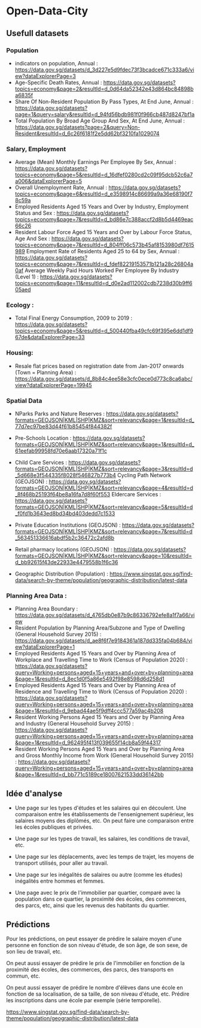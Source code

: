 # Open-Data-City

## Usefull datasets

### Population

- indicators on population, Annual : https://data.gov.sg/datasets/d_3d227e5d9fdec73f3bcadce671c333a6/view?dataExplorerPage=3  
- Age-Specific Death Rates, Annual : https://data.gov.sg/datasets?topics=economy&page=2&resultId=d_0d64da52342e43d864bc84898ba6835f  
- Share Of Non-Resident Population By Pass Types, At End June, Annual : https://data.gov.sg/datasets?page=1&query=salary&resultId=d_94fd56bdb981f0f966cb487d8247bf1a
- Total Population By Broad Age Group And Sex, At End June, Annual : https://data.gov.sg/datasets?page=2&query=Non-Resident&resultId=d_6c26f6181f2e5dd62bf3210fa1029074


### Salary, Employment

- Average (Mean) Monthly Earnings Per Employee By Sex, Annual : https://data.gov.sg/datasets?topics=economy&page=5&resultId=d_16dfef0280cd2c09f95dcb52c6a7a006&dataExplorerPage=5
- Overall Unemployment Rate, Annual : https://data.gov.sg/datasets?topics=economy&page=6&resultId=d_e3598914c86699a9a36e68190f78c59a
- Employed Residents Aged 15 Years and Over by Industry, Employment Status and Sex : https://data.gov.sg/datasets?topics=economy&page=7&resultId=d_bd86e7c388accf2d8b5d4469eac66c26
- Resident Labour Force Aged 15 Years and Over by Labour Force Status, Age And Sex : https://data.gov.sg/datasets?topics=economy&page=7&resultId=d_804ff06c573b45af8153980df7615989
Employment Rate of Residents Aged 25 to 64 by Sex, Annual : https://data.gov.sg/datasets?topics=economy&page=7&resultId=d_fdef82219153571b121a28c26804a0af
Average Weekly Paid Hours Worked Per Employee By Industry (Level 1) : https://data.gov.sg/datasets?topics=economy&page=11&resultId=d_d0e2ad112002cdb7238d30b9ff605aed

### Ecology :

- Total Final Energy Consumption, 2009 to 2019 : https://data.gov.sg/datasets?topics=economy&page=5&resultId=d_500440fba49cfc69f395e6dd1df967de&dataExplorerPage=33


### Housing:
- Resale flat prices based on registration date from Jan-2017 onwards (Town = Planning Area) : https://data.gov.sg/datasets/d_8b84c4ee58e3cfc0ece0d773c8ca6abc/view?dataExplorerPage=19945


### Spatial Data 

- NParks Parks and Nature Reserves : https://data.gov.sg/datasets?formats=GEOJSON|KML|SHP|KMZ&sort=relevancy&page=1&resultId=d_77d7ec97be83d44f61b85454f844382f
- Pre-Schools Location : https://data.gov.sg/datasets?formats=GEOJSON|KML|SHP|KMZ&sort=relevancy&page=1&resultId=d_61eefab99958fd70e6aab17320a71f1c
- Child Care Services : https://data.gov.sg/datasets?formats=GEOJSON|KML|SHP|KMZ&sort=relevancy&page=3&resultId=d_5d668e3f544335f8028f546827b773b4
Cycling Path Network (GEOJSON) : https://data.gov.sg/datasets?formats=GEOJSON|KML|SHP|KMZ&sort=relevancy&page=4&resultId=d_8f468b25193f64be8a16fa7d8f60f553
Eldercare Services : https://data.gov.sg/datasets?formats=GEOJSON|KML|SHP|KMZ&sort=relevancy&page=5&resultId=d_f0fd1b3643ed8bd34bd403dedd7c1533
- Private Education Institutions (GEOJSON) : https://data.gov.sg/datasets?formats=GEOJSON|KML|SHP|KMZ&sort=relevancy&page=7&resultId=d_563451336616abdf5b2c36472c2afd8b
- Retail pharmacy locations (GEOJSON) : https://data.gov.sg/datasets?formats=GEOJSON|KML|SHP|KMZ&sort=relevancy&page=10&resultId=d_bb92615f43de22933e4479558b1f6c36

- Geographic Distribution (Population) : https://www.singstat.gov.sg/find-data/search-by-theme/population/geographic-distribution/latest-data

### Planning Area Data : 

- Planning Area Boundary : https://data.gov.sg/datasets/d_4765db0e87b9c86336792efe8a1f7a66/view
- Resident Population by Planning Area/Subzone and Type of Dwelling (General Household Survey 2015) : https://data.gov.sg/datasets/d_ae8f6f7e9184361a187dd335fa04b684/view?dataExplorerPage=1
- Employed Residents Aged 15 Years and Over by Planning Area of Workplace and Travelling Time to Work (Census of Population 2020) : https://data.gov.sg/datasets?query=Working+persons+aged+15+years+and+over+by+planning+area&page=1&resultId=d_8ec1d0f5a86e5492f98e8598d6d258d1
- Employed Residents Aged 15 Years and Over by Planning Area of Residence and Travelling Time to Work (Census of Population 2020) : https://data.gov.sg/datasets?query=Working+persons+aged+15+years+and+over+by+planning+area&page=1&resultId=d_9ebad44ae5f9dff4ccc577a59ac4b208
- Resident Working Persons Aged 15 Years and Over by Planning Area and Industry (General Household Survey 2015) : https://data.gov.sg/datasets?query=Working+persons+aged+15+years+and+over+by+planning+area&page=1&resultId=d_962495f413f039655f14cb8a59f44317 
- Resident Working Persons Aged 15 Years and Over by Planning Area and Gross Monthly Income from Work (General Household Survey 2015) : https://data.gov.sg/datasets?query=Working+persons+aged+15+years+and+over+by+planning+area&page=1&resultId=d_bb771c5189ce18007621533dd36142bb




## Idée d'analyse

- Une page sur les types d'études et les salaires qui en découlent. Une comparaison entre les établissements de l'ensenignement supérieur, les salaires moyens des diplômés, etc. On peut faire une comparaison entre les écoles publiques et privées. 

- Une page sur les types de travail, les salaires, les conditions de travail, etc.

- Une page sur les déplacements, avec les temps de trajet, les moyens de transport utilisés, pour aller au travail.

- Une page sur les inégalités de salaires ou autre (comme les études) inégalités entre hommes et femmes. 

- Une page avec le prix de l'immobilier par quartier, comparé avec la population dans ce quartier, la proximité des écoles, des commerces, des parcs, etc, ainsi que les revenus des habitants du quartier.

## Prédictions

Pour les prédictions, on peut essayer de prédire le salaire moyen d'une personne en fonction de son niveau d'étude, de son âge, de son sexe, de son lieu de travail, etc.

On peut aussi essayer de prédire le prix de l'immobilier en fonction de la proximité des écoles, des commerces, des parcs, des transports en commun, etc.

On peut aussi essayer de prédire le nombre d'élèves dans une école en fonction de sa localisation, de sa taille, de son niveau d'étude, etc. Prédire les inscriptions dans une école par exemple (série temporelle).



https://www.singstat.gov.sg/find-data/search-by-theme/population/geographic-distribution/latest-data